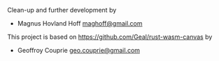 Clean-up and further development by
 * Magnus Hovland Hoff <maghoff@gmail.com>

This project is based on https://github.com/Geal/rust-wasm-canvas by
 * Geoffroy Couprie <geo.couprie@gmail.com>
